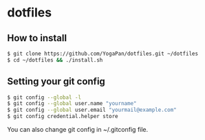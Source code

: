 # dotfiles

## How to install
```sh
$ git clone https://github.com/YogaPan/dotfiles.git ~/dotfiles
$ cd ~/dotfiles && ./install.sh
```
## Setting your git config
```sh
$ git config --global -l
$ git config --global user.name "yourname"
$ git config --global user.email "yourmail@example.com"
$ git config credential.helper store
```

You can also change git config in ~/.gitconfig file.
